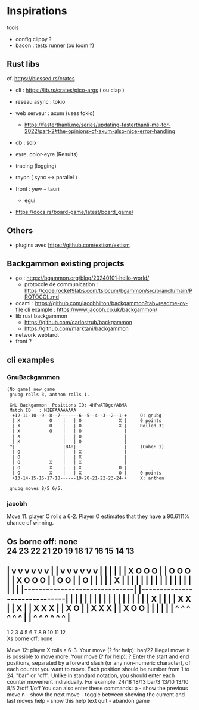# Inspirations

tools
  - config clippy ?
  - bacon : tests runner (ou loom ?)

## Rust libs

cf. https://blessed.rs/crates

- cli : https://lib.rs/crates/pico-args ( ou clap )
- reseau async : tokio
- web serveur : axum (uses tokio)
  - https://fasterthanli.me/series/updating-fasterthanli-me-for-2022/part-2#the-opinions-of-axum-also-nice-error-handling
- db : sqlx


- eyre, color-eyre (Results)
- tracing (logging)
- rayon ( sync <-> parallel )

- front : yew + tauri 
  - egui

- https://docs.rs/board-game/latest/board_game/

## Others
- plugins avec https://github.com/extism/extism

## Backgammon existing projects

* go : https://bgammon.org/blog/20240101-hello-world/
  - protocole de communication : https://code.rocket9labs.com/tslocum/bgammon/src/branch/main/PROTOCOL.md
* ocaml : https://github.com/jacobhilton/backgammon?tab=readme-ov-file
  cli example : https://www.jacobh.co.uk/backgammon/
* lib rust backgammon
  - https://github.com/carlostrub/backgammon
  - https://github.com/marktani/backgammon
* network webtarot
* front ?


## cli examples

### GnuBackgammon

    (No game) new game
     gnubg rolls 3, anthon rolls 1.
     
     GNU Backgammon  Positions ID: 4HPwATDgc/ABMA
     Match ID   : MIEFAAAAAAAA
      +12-11-10--9--8--7-------6--5--4--3--2--1-+     O: gnubg
      | X           O    |   | O              X |     0 points
      | X           O    |   | O              X |     Rolled 31
      | X           O    |   | O                |
      | X                |   | O                |
      | X                |   | O                |
     ^|                  |BAR|                  |     (Cube: 1)
      | O                |   | X                |
      | O                |   | X                |
      | O           X    |   | X                |
      | O           X    |   | X              O |
      | O           X    |   | X              O |     0 points
      +13-14-15-16-17-18------19-20-21-22-23-24-+     X: anthon
     
     gnubg moves 8/5 6/5.

### jacobh

Move 11: player O rolls a 6-2.
Player O estimates that they have a 90.6111% chance of winning.

Os borne off: none                                                 
  24   23   22   21   20   19        18   17   16   15   14   13   
-------------------------------------------------------------------
|  v    v    v    v    v    v  |   |  v    v    v    v    v    v  |
|                              |   |                              |
|  X              O    O    O  |   |  O    O              O       |
|  X              O    O    O  |   |  O    O                      |
|                           O  |   |                              |
|                              | X |                              |
|                              |   |                              |
|                              |   |                              |
|                              |   |                              |
|                              |   |                              |
|------------------------------|   |------------------------------|
|                              |   |                              |
|                              |   |                              |
|                              |   |                              |
|                              |   |                              |
|                           X  |   |                              |
|       X                   X  |   |       X                      |
|       X         X         X  |   |       X                   O  |
|       X         X         X  |   |       X    O              O  |
|                              |   |                              |
|  ^    ^    ^    ^    ^    ^  |   |  ^    ^    ^    ^    ^    ^  |
-------------------------------------------------------------------
   1    2    3    4    5    6         7    8    9   10   11   12   
Xs borne off: none                                                 

Move 12: player X rolls a 6-3.
Your move (? for help): bar/22
Illegal move: it is possible to move more.
Your move (? for help): ?
Enter the start and end positions, separated by a forward slash (or any non-numeric character), of each counter you want to move.
Each position should be number from 1 to 24, "bar" or "off".
Unlike in standard notation, you should enter each counter movement individually. For example:
 24/18 18/13
 bar/3 13/10 13/10 8/5
 2/off 1/off
You can also enter these commands:
 p - show the previous move
 n - show the next move
 <enter> - toggle between showing the current and last moves
 help - show this help text
 quit - abandon game

